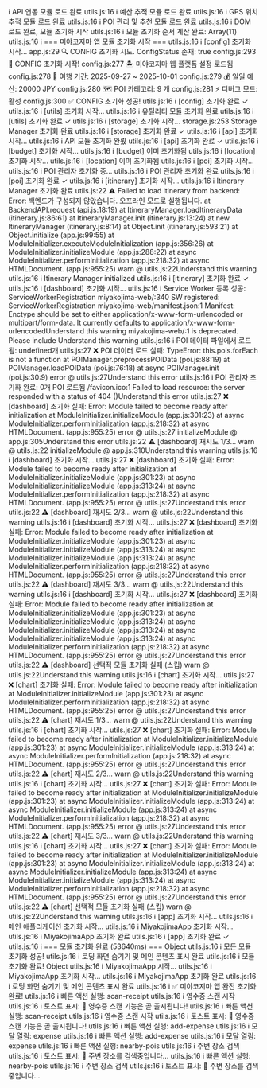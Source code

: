 ℹ️ API 연동 모듈 로드 완료 
utils.js:16 ℹ️ 예산 추적 모듈 로드 완료 
utils.js:16 ℹ️ GPS 위치 추적 모듈 로드 완료 
utils.js:16 ℹ️ POI 관리 및 추천 모듈 로드 완료 
utils.js:16 ℹ️ DOM 로드 완료, 모듈 초기화 시작 
utils.js:16 ℹ️ 모듈 초기화 순서 계산 완료: Array(11)
utils.js:16 ℹ️ === 미야코지마 앱 모듈 초기화 시작 === 
utils.js:16 ℹ️ [config] 초기화 시작... 
app.js:29 🔍 CONFIG 초기화 시도. ConfigStatus 존재: true
config.js:293 🔧 CONFIG 초기화 시작!
config.js:277 🏝️ 미야코지마 웹 플랫폼 설정 로드됨
config.js:278 📅 여행 기간: 2025-09-27 ~ 2025-10-01
config.js:279 💰 일일 예산: 20000 JPY
config.js:280 🗺️ POI 카테고리: 9 개
config.js:281 ⚡ 디버그 모드: 활성
config.js:300 ✅ CONFIG 초기화 성공!
utils.js:16 ℹ️ [config] 초기화 완료 ✓ 
utils.js:16 ℹ️ [utils] 초기화 시작... 
utils.js:16 ℹ️ 유틸리티 모듈 초기화 완료 
utils.js:16 ℹ️ [utils] 초기화 완료 ✓ 
utils.js:16 ℹ️ [storage] 초기화 시작... 
storage.js:253 Storage Manager 초기화 완료
utils.js:16 ℹ️ [storage] 초기화 완료 ✓ 
utils.js:16 ℹ️ [api] 초기화 시작... 
utils.js:16 ℹ️ API 모듈 초기화 완룄 
utils.js:16 ℹ️ [api] 초기화 완료 ✓ 
utils.js:16 ℹ️ [budget] 초기화 시작... 
utils.js:16 ℹ️ [budget] 이미 초기화됨 
utils.js:16 ℹ️ [location] 초기화 시작... 
utils.js:16 ℹ️ [location] 이미 초기화됨 
utils.js:16 ℹ️ [poi] 초기화 시작... 
utils.js:16 ℹ️ POI 관리자 초기화 중... 
utils.js:16 ℹ️ POI 관리자 초기화 완료 
utils.js:16 ℹ️ [poi] 초기화 완료 ✓ 
utils.js:16 ℹ️ [itinerary] 초기화 시작... 
utils.js:16 ℹ️ Itinerary Manager 초기화 완료 
utils.js:22 ⚠️ Failed to load itinerary from backend: Error: 백엔드가 구성되지 않았습니다. 오프라인 모드로 실행됩니다.
    at BackendAPI.request (api.js:18:19)
    at ItineraryManager.loadItineraryData (itinerary.js:86:61)
    at ItineraryManager.init (itinerary.js:13:24)
    at new ItineraryManager (itinerary.js:8:14)
    at Object.init (itinerary.js:593:21)
    at Object.initialize (app.js:99:55)
    at ModuleInitializer.executeModuleInitialization (app.js:356:26)
    at ModuleInitializer.initializeModule (app.js:288:22)
    at async ModuleInitializer.performInitialization (app.js:218:32)
    at async HTMLDocument.<anonymous> (app.js:955:25)
warn @ utils.js:22Understand this warning
utils.js:16 ℹ️ Itinerary Manager initialized 
utils.js:16 ℹ️ [itinerary] 초기화 완료 ✓ 
utils.js:16 ℹ️ [dashboard] 초기화 시작... 
utils.js:16 ℹ️ Service Worker 등록 성공: ServiceWorkerRegistration
miyakojima-web/:340 SW registered:  ServiceWorkerRegistration
miyakojima-web/manifest.json:1 Manifest: Enctype should be set to either application/x-www-form-urlencoded or multipart/form-data. It currently defaults to application/x-www-form-urlencodedUnderstand this warning
miyakojima-web/:1 <meta name="apple-mobile-web-app-capable" content="yes"> is deprecated. Please include <meta name="mobile-web-app-capable" content="yes">Understand this warning
utils.js:16 ℹ️ POI 데이터 파일에서 로드됨: undefined개
utils.js:27 ❌ POI 데이터 로드 실패: TypeError: this.pois.forEach is not a function
    at POIManager.preprocessPOIData (poi.js:88:19)
    at POIManager.loadPOIData (poi.js:76:18)
    at async POIManager.init (poi.js:30:9)
error @ utils.js:27Understand this error
utils.js:16 ℹ️ POI 관리자 초기화 완료: 0개 POI 로드됨
/favicon.ico:1  Failed to load resource: the server responded with a status of 404 ()Understand this error
utils.js:27 ❌ [dashboard] 초기화 실패: Error: Module failed to become ready after initialization
    at ModuleInitializer.initializeModule (app.js:301:23)
    at async ModuleInitializer.performInitialization (app.js:218:32)
    at async HTMLDocument.<anonymous> (app.js:955:25)
error @ utils.js:27
initializeModule @ app.js:305Understand this error
utils.js:22 ⚠️ [dashboard] 재시도 1/3... 
warn @ utils.js:22
initializeModule @ app.js:310Understand this warning
utils.js:16 ℹ️ [dashboard] 초기화 시작... 
utils.js:27 ❌ [dashboard] 초기화 실패: Error: Module failed to become ready after initialization
    at ModuleInitializer.initializeModule (app.js:301:23)
    at async ModuleInitializer.initializeModule (app.js:313:24)
    at async ModuleInitializer.performInitialization (app.js:218:32)
    at async HTMLDocument.<anonymous> (app.js:955:25)
error @ utils.js:27Understand this error
utils.js:22 ⚠️ [dashboard] 재시도 2/3... 
warn @ utils.js:22Understand this warning
utils.js:16 ℹ️ [dashboard] 초기화 시작... 
utils.js:27 ❌ [dashboard] 초기화 실패: Error: Module failed to become ready after initialization
    at ModuleInitializer.initializeModule (app.js:301:23)
    at async ModuleInitializer.initializeModule (app.js:313:24)
    at async ModuleInitializer.initializeModule (app.js:313:24)
    at async ModuleInitializer.performInitialization (app.js:218:32)
    at async HTMLDocument.<anonymous> (app.js:955:25)
error @ utils.js:27Understand this error
utils.js:22 ⚠️ [dashboard] 재시도 3/3... 
warn @ utils.js:22Understand this warning
utils.js:16 ℹ️ [dashboard] 초기화 시작... 
utils.js:27 ❌ [dashboard] 초기화 실패: Error: Module failed to become ready after initialization
    at ModuleInitializer.initializeModule (app.js:301:23)
    at async ModuleInitializer.initializeModule (app.js:313:24)
    at async ModuleInitializer.initializeModule (app.js:313:24)
    at async ModuleInitializer.initializeModule (app.js:313:24)
    at async ModuleInitializer.performInitialization (app.js:218:32)
    at async HTMLDocument.<anonymous> (app.js:955:25)
error @ utils.js:27Understand this error
utils.js:22 ⚠️ [dashboard] 선택적 모듈 초기화 실패 (스킵) 
warn @ utils.js:22Understand this warning
utils.js:16 ℹ️ [chart] 초기화 시작... 
utils.js:27 ❌ [chart] 초기화 실패: Error: Module failed to become ready after initialization
    at ModuleInitializer.initializeModule (app.js:301:23)
    at async ModuleInitializer.performInitialization (app.js:218:32)
    at async HTMLDocument.<anonymous> (app.js:955:25)
error @ utils.js:27Understand this error
utils.js:22 ⚠️ [chart] 재시도 1/3... 
warn @ utils.js:22Understand this warning
utils.js:16 ℹ️ [chart] 초기화 시작... 
utils.js:27 ❌ [chart] 초기화 실패: Error: Module failed to become ready after initialization
    at ModuleInitializer.initializeModule (app.js:301:23)
    at async ModuleInitializer.initializeModule (app.js:313:24)
    at async ModuleInitializer.performInitialization (app.js:218:32)
    at async HTMLDocument.<anonymous> (app.js:955:25)
error @ utils.js:27Understand this error
utils.js:22 ⚠️ [chart] 재시도 2/3... 
warn @ utils.js:22Understand this warning
utils.js:16 ℹ️ [chart] 초기화 시작... 
utils.js:27 ❌ [chart] 초기화 실패: Error: Module failed to become ready after initialization
    at ModuleInitializer.initializeModule (app.js:301:23)
    at async ModuleInitializer.initializeModule (app.js:313:24)
    at async ModuleInitializer.initializeModule (app.js:313:24)
    at async ModuleInitializer.performInitialization (app.js:218:32)
    at async HTMLDocument.<anonymous> (app.js:955:25)
error @ utils.js:27Understand this error
utils.js:22 ⚠️ [chart] 재시도 3/3... 
warn @ utils.js:22Understand this warning
utils.js:16 ℹ️ [chart] 초기화 시작... 
utils.js:27 ❌ [chart] 초기화 실패: Error: Module failed to become ready after initialization
    at ModuleInitializer.initializeModule (app.js:301:23)
    at async ModuleInitializer.initializeModule (app.js:313:24)
    at async ModuleInitializer.initializeModule (app.js:313:24)
    at async ModuleInitializer.initializeModule (app.js:313:24)
    at async ModuleInitializer.performInitialization (app.js:218:32)
    at async HTMLDocument.<anonymous> (app.js:955:25)
error @ utils.js:27Understand this error
utils.js:22 ⚠️ [chart] 선택적 모듈 초기화 실패 (스킵) 
warn @ utils.js:22Understand this warning
utils.js:16 ℹ️ [app] 초기화 시작... 
utils.js:16 ℹ️ 메인 애플리케이션 초기화 시작... 
utils.js:16 ℹ️ MiyakojimaApp 초기화 시작... 
utils.js:16 ℹ️ MiyakojimaApp 초기화 완료 
utils.js:16 ℹ️ [app] 초기화 완료 ✓ 
utils.js:16 ℹ️ === 모듈 초기화 완료 (53640ms) === Object
utils.js:16 ℹ️ 모든 모듈 초기화 성공! 
utils.js:16 ℹ️ 로딩 화면 숨기기 및 메인 콘텐츠 표시 완료 
utils.js:16 ℹ️ 모듈 초기화 완료! Object
utils.js:16 ℹ️ MiyakojimaApp 시작... 
utils.js:16 ℹ️ MiyakojimaApp 초기화 시작... 
utils.js:16 ℹ️ MiyakojimaApp 초기화 완료 
utils.js:16 ℹ️ 로딩 화면 숨기기 및 메인 콘텐츠 표시 완료 
utils.js:16 ℹ️ ✅ 미야코지마 앱 완전 초기화 완료! 
utils.js:16 ℹ️ 빠른 액션 실행: scan-receipt 
utils.js:16 ℹ️ 영수증 스캔 시작 
utils.js:16 ℹ️ 토스트 표시: 📸 영수증 스캔 기능은 곧 출시됩니다! 
utils.js:16 ℹ️ 빠른 액션 실행: scan-receipt 
utils.js:16 ℹ️ 영수증 스캔 시작 
utils.js:16 ℹ️ 토스트 표시: 📸 영수증 스캔 기능은 곧 출시됩니다! 
utils.js:16 ℹ️ 빠른 액션 실행: add-expense 
utils.js:16 ℹ️ 모달 열림: expense 
utils.js:16 ℹ️ 빠른 액션 실행: add-expense 
utils.js:16 ℹ️ 모달 열림: expense 
utils.js:16 ℹ️ 빠른 액션 실행: nearby-pois 
utils.js:16 ℹ️ 주변 장소 검색 
utils.js:16 ℹ️ 토스트 표시: 📍 주변 장소를 검색중입니다... 
utils.js:16 ℹ️ 빠른 액션 실행: nearby-pois 
utils.js:16 ℹ️ 주변 장소 검색 
utils.js:16 ℹ️ 토스트 표시: 📍 주변 장소를 검색중입니다... 